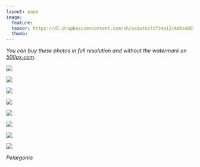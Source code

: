 ```yaml
---
layout: page
image:
  feature:
  teaser: https://dl.dropboxusercontent.com/sh/ea1wtnz7z734o12/AADsn8DIxclGjRoX3EM8UVw3a/luontokuvat/kes%C3%A4/9/DS36536-245px.jpg
  thumb:
---
```


*You can buy these photos in full resolution and without the watermark on [500px.com](https://500px.com/minimuutticom/galleries/flowers).*

[![](https://dl.dropboxusercontent.com/sh/ea1wtnz7z734o12/AABYZP0T5rjAMEOZMyXdgqzxa/luontokuvat/kes%C3%A4/9/DS36555-800px.jpg)](https://dl.dropboxusercontent.com/sh/ea1wtnz7z734o12/AABDKiEI0ZxTHf-sy2pGEH9ka/luontokuvat/kes%C3%A4/9/DS36555.jpg)

[![](https://dl.dropboxusercontent.com/sh/ea1wtnz7z734o12/AAAW67DINohGMpyJAFUF_QyJa/luontokuvat/kes%C3%A4/9/DS36565-800px.jpg)](https://dl.dropboxusercontent.com/sh/ea1wtnz7z734o12/AABHiQZXQFutq_YBqhL8SOy2a/luontokuvat/kes%C3%A4/9/DS36565.jpg)

[![](https://dl.dropboxusercontent.com/sh/ea1wtnz7z734o12/AAD7zX7KVFWLLjEGNEfYe51Ca/luontokuvat/kes%C3%A4/9/DS36571-800px.jpg)](https://dl.dropboxusercontent.com/sh/ea1wtnz7z734o12/AAB-epM9LE6Z4Wk1ZS4iayJWa/luontokuvat/kes%C3%A4/9/DS36571.jpg)

[![](https://dl.dropboxusercontent.com/sh/ea1wtnz7z734o12/AAA3gGWvyqVW7GPZQN2rv6_na/luontokuvat/kes%C3%A4/9/DS36618-800px.jpg)](https://dl.dropboxusercontent.com/sh/ea1wtnz7z734o12/AAASHA-KeVW63J-OgGJISQGNa/luontokuvat/kes%C3%A4/9/DS36618.jpg)

[![](https://dl.dropboxusercontent.com/sh/ea1wtnz7z734o12/AABG5LAkHUkBbU6tP9Uvfz5Da/luontokuvat/kes%C3%A4/9/DS36531-800px.jpg)](https://dl.dropboxusercontent.com/sh/ea1wtnz7z734o12/AAB1BDHpFhdsLPcuNLQLDhnqa/luontokuvat/kes%C3%A4/9/DS36531.jpg)

[![](https://dl.dropboxusercontent.com/sh/ea1wtnz7z734o12/AAD1lLRSyqiJy130UkLXyJZ0a/luontokuvat/kes%C3%A4/9/DS36532-800px.jpg)](https://dl.dropboxusercontent.com/sh/ea1wtnz7z734o12/AAA1hTzPjbqe_DI-GooA5R3-a/luontokuvat/kes%C3%A4/9/DS36532.jpg)

[![](https://dl.dropboxusercontent.com/sh/ea1wtnz7z734o12/AADwq7wdl8xph_NW-2M9M_Hha/luontokuvat/kes%C3%A4/9/DS36533-800px.jpg)](https://dl.dropboxusercontent.com/sh/ea1wtnz7z734o12/AAAebu0J7MJnl3C2lrKgT8Sca/luontokuvat/kes%C3%A4/9/DS36533.jpg)

[![](https://dl.dropboxusercontent.com/sh/ea1wtnz7z734o12/AAAHixboXJ5erN40Ucc8sF5Ua/luontokuvat/kes%C3%A4/9/DS36536-800px.jpg)](https://dl.dropboxusercontent.com/sh/ea1wtnz7z734o12/AAB6DpxMirQzgIDe6H2GqED4a/luontokuvat/kes%C3%A4/9/DS36536.jpg)

*Pelargonia*
